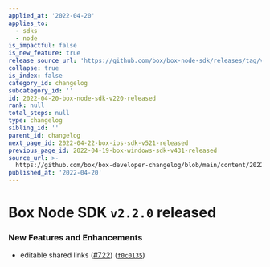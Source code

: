 ```yaml
---
applied_at: '2022-04-20'
applies_to:
  - sdks
  - node
is_impactful: false
is_new_feature: true
release_source_url: 'https://github.com/box/box-node-sdk/releases/tag/v2.2.0'
collapse: true
is_index: false
category_id: changelog
subcategory_id: ''
id: 2022-04-20-box-node-sdk-v220-released
rank: null
total_steps: null
type: changelog
sibling_id: ''
parent_id: changelog
next_page_id: 2022-04-22-box-ios-sdk-v521-released
previous_page_id: 2022-04-19-box-windows-sdk-v431-released
source_url: >-
  https://github.com/box/box-developer-changelog/blob/main/content/2022/04-20-box-node-sdk-v220-released.md
published_at: '2022-04-20'
---
```

# Box Node SDK `v2.2.0` released

### New Features and Enhancements

* editable shared links ([#722][1]) ([`f0c0135`][2])

[1]: https://github.com/box/box-node-sdk/issues/722

[2]: https://github.com/box/box-node-sdk/commit/f0c0135511fde46144e6c496432104321af443f6